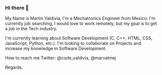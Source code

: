 ### Hi there 👋

My Name is Martin Valdivia, I'm a Mechatronics Engineer from Mexico. 
I'm currently job searching, I would love to work remotely, but my goal is to get a job in the Tech industry. 

I'm currently learning about Software Development (C, C++, HTML, CSS, JavaScript, Python, etc.).
I'm looking to collaborate on Projects and increase my knowledge in Software Development. 

How to reach me
Twitter: @code_valdivia, @marvalmej

Regards. 


<!--
**martinvaldivia/martinvaldivia** is a ✨ _special_ ✨ repository because its `README.md` (this file) appears on your GitHub profile.

Here are some ideas to get you started:

- 🔭 I’m currently working on ...
- 🌱 I’m currently learning ...
- 👯 I’m looking to collaborate on ...
- 🤔 I’m looking for help with ...
- 💬 Ask me about ...
- 📫 How to reach me: ...
- 😄 Pronouns: ...
- ⚡ Fun fact: ...
-->
